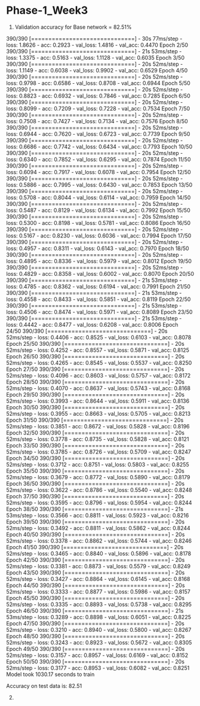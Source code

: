 # Phase-1_Week3

1. Validation accuracy for Base network = 82.51%

390/390 [==============================] - 30s 77ms/step - loss: 1.8626 - acc: 0.2923 - val_loss: 1.4816 - val_acc: 0.4470
Epoch 2/50
390/390 [==============================] - 21s 53ms/step - loss: 1.3375 - acc: 0.5163 - val_loss: 1.1128 - val_acc: 0.6035
Epoch 3/50
390/390 [==============================] - 20s 52ms/step - loss: 1.1149 - acc: 0.6038 - val_loss: 0.9902 - val_acc: 0.6529
Epoch 4/50
390/390 [==============================] - 20s 52ms/step - loss: 0.9798 - acc: 0.6586 - val_loss: 0.8708 - val_acc: 0.6944
Epoch 5/50
390/390 [==============================] - 20s 52ms/step - loss: 0.8823 - acc: 0.6932 - val_loss: 0.7846 - val_acc: 0.7285
Epoch 6/50
390/390 [==============================] - 20s 52ms/step - loss: 0.8099 - acc: 0.7209 - val_loss: 0.7228 - val_acc: 0.7534
Epoch 7/50
390/390 [==============================] - 20s 52ms/step - loss: 0.7508 - acc: 0.7427 - val_loss: 0.7134 - val_acc: 0.7576
Epoch 8/50
390/390 [==============================] - 20s 52ms/step - loss: 0.6944 - acc: 0.7620 - val_loss: 0.6723 - val_acc: 0.7739
Epoch 9/50
390/390 [==============================] - 20s 52ms/step - loss: 0.6686 - acc: 0.7742 - val_loss: 0.6434 - val_acc: 0.7793
Epoch 10/50
390/390 [==============================] - 20s 52ms/step - loss: 0.6340 - acc: 0.7852 - val_loss: 0.6295 - val_acc: 0.7874
Epoch 11/50
390/390 [==============================] - 20s 52ms/step - loss: 0.6094 - acc: 0.7917 - val_loss: 0.6078 - val_acc: 0.7954
Epoch 12/50
390/390 [==============================] - 20s 52ms/step - loss: 0.5886 - acc: 0.7995 - val_loss: 0.6430 - val_acc: 0.7853
Epoch 13/50
390/390 [==============================] - 20s 52ms/step - loss: 0.5708 - acc: 0.8044 - val_loss: 0.6114 - val_acc: 0.7959
Epoch 14/50
390/390 [==============================] - 20s 52ms/step - loss: 0.5487 - acc: 0.8129 - val_loss: 0.6134 - val_acc: 0.7992
Epoch 15/50
390/390 [==============================] - 20s 52ms/step - loss: 0.5300 - acc: 0.8198 - val_loss: 0.5781 - val_acc: 0.8086
Epoch 16/50
390/390 [==============================] - 20s 52ms/step - loss: 0.5167 - acc: 0.8230 - val_loss: 0.6036 - val_acc: 0.7994
Epoch 17/50
390/390 [==============================] - 20s 52ms/step - loss: 0.4957 - acc: 0.8311 - val_loss: 0.6143 - val_acc: 0.7970
Epoch 18/50
390/390 [==============================] - 20s 52ms/step - loss: 0.4895 - acc: 0.8336 - val_loss: 0.5979 - val_acc: 0.8012
Epoch 19/50
390/390 [==============================] - 20s 52ms/step - loss: 0.4829 - acc: 0.8358 - val_loss: 0.6002 - val_acc: 0.8070
Epoch 20/50
390/390 [==============================] - 21s 53ms/step - loss: 0.4785 - acc: 0.8362 - val_loss: 0.6194 - val_acc: 0.7991
Epoch 21/50
390/390 [==============================] - 21s 53ms/step - loss: 0.4558 - acc: 0.8433 - val_loss: 0.5851 - val_acc: 0.8119
Epoch 22/50
390/390 [==============================] - 21s 53ms/step - loss: 0.4506 - acc: 0.8474 - val_loss: 0.5971 - val_acc: 0.8089
Epoch 23/50
390/390 [==============================] - 21s 53ms/step - loss: 0.4442 - acc: 0.8477 - val_loss: 0.6208 - val_acc: 0.8006
Epoch 24/50
390/390 [==============================] - 20s 52ms/step - loss: 0.4406 - acc: 0.8525 - val_loss: 0.6103 - val_acc: 0.8078
Epoch 25/50
390/390 [==============================] - 20s 52ms/step - loss: 0.4252 - acc: 0.8557 - val_loss: 0.5871 - val_acc: 0.8125
Epoch 26/50
390/390 [==============================] - 20s 52ms/step - loss: 0.4265 - acc: 0.8545 - val_loss: 0.5537 - val_acc: 0.8250
Epoch 27/50
390/390 [==============================] - 20s 52ms/step - loss: 0.4096 - acc: 0.8603 - val_loss: 0.5757 - val_acc: 0.8172
Epoch 28/50
390/390 [==============================] - 20s 52ms/step - loss: 0.4070 - acc: 0.8637 - val_loss: 0.5743 - val_acc: 0.8168
Epoch 29/50
390/390 [==============================] - 20s 52ms/step - loss: 0.3993 - acc: 0.8644 - val_loss: 0.5911 - val_acc: 0.8136
Epoch 30/50
390/390 [==============================] - 20s 52ms/step - loss: 0.3955 - acc: 0.8663 - val_loss: 0.5705 - val_acc: 0.8213
Epoch 31/50
390/390 [==============================] - 20s 52ms/step - loss: 0.3851 - acc: 0.8672 - val_loss: 0.5828 - val_acc: 0.8196
Epoch 32/50
390/390 [==============================] - 20s 52ms/step - loss: 0.3778 - acc: 0.8735 - val_loss: 0.5828 - val_acc: 0.8121
Epoch 33/50
390/390 [==============================] - 20s 52ms/step - loss: 0.3785 - acc: 0.8726 - val_loss: 0.5709 - val_acc: 0.8247
Epoch 34/50
390/390 [==============================] - 20s 52ms/step - loss: 0.3712 - acc: 0.8751 - val_loss: 0.5803 - val_acc: 0.8255
Epoch 35/50
390/390 [==============================] - 20s 52ms/step - loss: 0.3679 - acc: 0.8772 - val_loss: 0.5890 - val_acc: 0.8179
Epoch 36/50
390/390 [==============================] - 20s 52ms/step - loss: 0.3622 - acc: 0.8786 - val_loss: 0.5540 - val_acc: 0.8248
Epoch 37/50
390/390 [==============================] - 20s 52ms/step - loss: 0.3595 - acc: 0.8796 - val_loss: 0.5954 - val_acc: 0.8244
Epoch 38/50
390/390 [==============================] - 21s 53ms/step - loss: 0.3566 - acc: 0.8811 - val_loss: 0.5923 - val_acc: 0.8216
Epoch 39/50
390/390 [==============================] - 20s 52ms/step - loss: 0.3492 - acc: 0.8811 - val_loss: 0.5862 - val_acc: 0.8244
Epoch 40/50
390/390 [==============================] - 20s 52ms/step - loss: 0.3378 - acc: 0.8862 - val_loss: 0.5744 - val_acc: 0.8246
Epoch 41/50
390/390 [==============================] - 20s 52ms/step - loss: 0.3465 - acc: 0.8840 - val_loss: 0.5896 - val_acc: 0.8178
Epoch 42/50
390/390 [==============================] - 20s 52ms/step - loss: 0.3381 - acc: 0.8873 - val_loss: 0.5579 - val_acc: 0.8249
Epoch 43/50
390/390 [==============================] - 20s 52ms/step - loss: 0.3427 - acc: 0.8864 - val_loss: 0.6145 - val_acc: 0.8168
Epoch 44/50
390/390 [==============================] - 20s 52ms/step - loss: 0.3333 - acc: 0.8877 - val_loss: 0.5986 - val_acc: 0.8157
Epoch 45/50
390/390 [==============================] - 20s 52ms/step - loss: 0.3335 - acc: 0.8893 - val_loss: 0.5738 - val_acc: 0.8295
Epoch 46/50
390/390 [==============================] - 21s 53ms/step - loss: 0.3289 - acc: 0.8898 - val_loss: 0.6051 - val_acc: 0.8225
Epoch 47/50
390/390 [==============================] - 20s 52ms/step - loss: 0.3210 - acc: 0.8940 - val_loss: 0.5800 - val_acc: 0.8267
Epoch 48/50
390/390 [==============================] - 20s 52ms/step - loss: 0.3243 - acc: 0.8923 - val_loss: 0.5672 - val_acc: 0.8305
Epoch 49/50
390/390 [==============================] - 20s 52ms/step - loss: 0.3157 - acc: 0.8957 - val_loss: 0.6169 - val_acc: 0.8152
Epoch 50/50
390/390 [==============================] - 20s 52ms/step - loss: 0.3177 - acc: 0.8953 - val_loss: 0.6082 - val_acc: 0.8251
Model took 1030.17 seconds to train

Accuracy on test data is: 82.51


2. 


   
    
